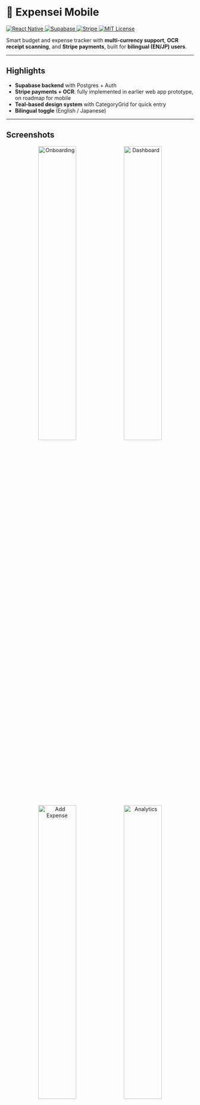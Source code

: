 # 📱 Expensei Mobile  

<p align="left">
  <a href="https://reactnative.dev/">
    <img src="https://img.shields.io/badge/Made%20with-React%20Native-blue?logo=react" alt="React Native"/>
  </a>
  <a href="https://supabase.com/">
    <img src="https://img.shields.io/badge/Backend-Supabase-green?logo=supabase" alt="Supabase"/>
  </a>
  <a href="https://stripe.com/">
    <img src="https://img.shields.io/badge/Payments-Stripe-blueviolet?logo=stripe" alt="Stripe"/>
  </a>
  <a href="LICENSE">
    <img src="https://img.shields.io/badge/License-MIT-yellow.svg" alt="MIT License"/>
  </a>
</p>

Smart budget and expense tracker with **multi-currency support**, **OCR receipt scanning**, and **Stripe payments**, built for **bilingual (EN/JP) users**.  

---

## Highlights
- **Supabase backend** with Postgres + Auth  
- **Stripe payments + OCR**: fully implemented in earlier web app prototype, on roadmap for mobile  
- **Teal-based design system** with CategoryGrid for quick entry  
- **Bilingual toggle** (English / Japanese)  

---

## Screenshots

<p align="center">
  <img src="./ExpenseiMobileExpo/docs/screenshots/onboarding.png" alt="Onboarding" width="45%"/>
  <img src="./ExpenseiMobileExpo/docs/screenshots/dashboard.png" alt="Dashboard" width="45%"/>
</p>
<p align="center">
  <img src="./ExpenseiMobileExpo/docs/screenshots/add-expense.png" alt="Add Expense" width="45%"/>
  <img src="./ExpenseiMobileExpo/docs/screenshots/analytics.png" alt="Analytics" width="45%"/>
</p> 

---

## Roadmap
- Finish onboarding v2  
- Dashboard MVP polish  
- Port OCR pipeline (scan → categorize) from web  
- Port Stripe payments (premium flow) from web  
- Analytics + insights polish  

---

## Try It
- iOS TestFlight: invite available on request (send Apple ID to **tomcatlabs@gmail.com**)  
- Android: coming soon

---

## 📄 License
This showcase repo is licensed under the MIT License.  
Source code is proprietary and private.  
